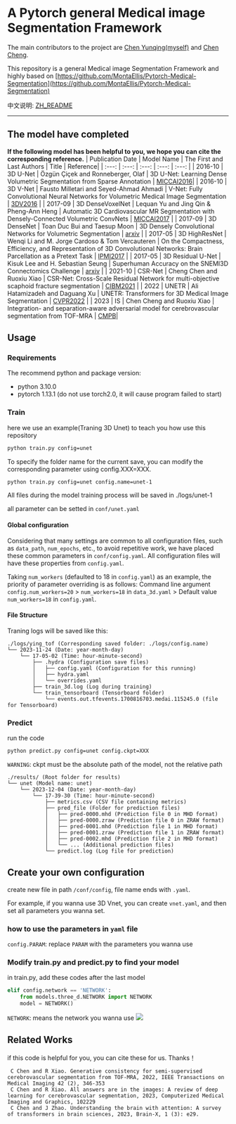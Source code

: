 # A Pytorch general Medical image Segmentation Framework
The main contributors to the project are [Chen Yunqing(myself)](https://github.com/QingYunA) and [Chen Cheng](https://scholar.google.com.hk/citations?user=UIh2arMAAAAJ).

This repository is a general Medical image Segmentation Framework and highly based on [https://github.com/MontaEllis/Pytorch-Medical-Segmentation](https://github.com/MontaEllis/Pytorch-Medical-Segmentation)

中文说明: [ZH_README](https://github.com/QingYunA/General-Medical-Image-Segmentation-CNN-Framework/blob/main/ZH_README.md)

***
## The model have completed
**If the following model has been helpful to you, we hope you can cite the corresponding reference.**
| Publication Date | Model Name | The First and Last Authors |  Title | Reference|
| :---: | :---: | :---: | :---: | :---: |
| 2016-10 |  3D U-Net  | Özgün Çiçek and Ronneberger, Olaf | 3D U-Net: Learning Dense Volumetric Segmentation from Sparse Annotation | [MICCAI2016](https://link.springer.com/chapter/10.1007/978-3-319-46723-8_49)|
| 2016-10 | 3D V-Net | Fausto Milletari and Seyed-Ahmad Ahmadi | V-Net: Fully Convolutional Neural Networks for Volumetric Medical Image Segmentation | [3DV2016](https://ieeexplore.ieee.org/abstract/document/7785132) |
| 2017-09 | 3D DenseVoxelNet  | Lequan Yu and Jing Qin & Pheng-Ann Heng | Automatic 3D Cardiovascular MR Segmentation with Densely-Connected Volumetric ConvNets | [MICCAI2017](https://link.springer.com/chapter/10.1007/978-3-319-66185-8_33) |
| 2017-09 | 3D DenseNet | Toan Duc Bui and Taesup Moon | 3D Densely Convolutional Networks for Volumetric Segmentation | [arxiv](https://arxiv.org/abs/1709.03199) |
| 2017-05 | 3D HighResNet | Wenqi Li and M. Jorge Cardoso & Tom Vercauteren | On the Compactness, Efficiency, and Representation of 3D Convolutional Networks: Brain Parcellation as a Pretext Task | [IPMI2017](https://link.springer.com/chapter/10.1007/978-3-319-59050-9_28) |
| 2017-05 | 3D Residual U-Net | Kisuk Lee and H. Sebastian Seung | Superhuman Accuracy on the SNEMI3D Connectomics Challenge | [arxiv](https://arxiv.org/abs/1706.00120) |
| 2021-10 |  CSR-Net   | Cheng Chen and Ruoxiu Xiao | CSR-Net: Cross-Scale Residual Network for multi-objective scaphoid fracture segmentation | [CIBM2021](https://www.sciencedirect.com/science/article/pii/S0010482521005709) |
| 2022 | UNETR | Ali Hatamizadeh and Daguang Xu | UNETR: Transformers for 3D Medical Image Segmentation | [CVPR2022](https://openaccess.thecvf.com/content/WACV2022/html/Hatamizadeh_UNETR_Transformers_for_3D_Medical_Image_Segmentation_WACV_2022_paper.html) |
| 2023 | IS | Chen Cheng and Ruoxiu Xiao | Integration- and separation-aware adversarial model for cerebrovascular segmentation from TOF-MRA | [CMPB](https://www.sciencedirect.com/science/article/abs/pii/S0169260723001414)|

## Usage

### Requirements

The recommend python and package version:

* python 3.10.0
* pytorch 1.13.1 (do not use torch2.0, it will cause program failed to start)

### Train

here we use an example(Traning 3D Unet) to teach you how use this repository

```BASH
python train.py config=unet
```
To specify the folder name for the current save, you can modify the corresponding parameter using config.XXX=XXX.
```BASH
python train.py config=unet config.name=unet-1
```
All files during the model training process will be saved in ./logs/unet-1

all parameter can be setted in `conf/unet.yaml`
#### Global configuration
Considering that many settings are common to all configuration files, such as `data_path`, `num_epochs`, etc., to avoid repetitive work, we have placed these common parameters in `conf/config.yaml`. All configuration files will have these properties from `config.yaml`.

Taking `num_workers` (defaulted to 18 in `config.yaml`) as an example, the priority of parameter overriding is as follows:
Command line argument `config.num_workers=20` > `num_workers=18` in `data_3d.yaml` > Default value `num_workers=18` in `config.yaml`.

#### File Structure
Traning logs will be saved like this:
```
./logs/ying_tof (Corresponding saved folder: ./logs/config.name)
└── 2023-11-24 (Date: year-month-day)
    └── 17-05-02 (Time: hour-minute-second)
        ├── .hydra (Configuration save files)
        │   ├── config.yaml (Configuration for this running)
        │   ├── hydra.yaml
        │   └── overrides.yaml
        ├── train_3d.log (Log during training)
        └── train_tensorboard (Tensorboard folder)
            └── events.out.tfevents.1700816703.medai.115245.0 (file for Tensorboard)
```
### Predict

run the code

```BASH
python predict.py config=unet config.ckpt=XXX
```
`WARNING`: ckpt must be the absolute path of the model, not the relative path
```
./results/ (Root folder for results)
└── unet (Model name: unet)
    └── 2023-12-04 (Date: year-month-day)
        └── 17-39-30 (Time: hour-minute-second)
            ├── metrics.csv (CSV file containing metrics)
            ├── pred_file (Folder for prediction files)
            │   ├── pred-0000.mhd (Prediction file 0 in MHD format)
            │   ├── pred-0000.zraw (Prediction file 0 in ZRAW format)
            │   ├── pred-0001.mhd (Prediction file 1 in MHD format)
            │   ├── pred-0001.zraw (Prediction file 1 in ZRAW format)
            │   ├── pred-0002.mhd (Prediction file 2 in MHD format)
            │   └── ... (Additional prediction files)
            └── predict.log (Log file for prediction)
```


## Create your own configuration

create new file in path `/conf/config`, file name ends with `.yaml`.

For example, if you wanna use 3D Vnet, you can create `vnet.yaml`, and then set all parameters you wanna set.

### how to use the parameters in `yaml` file

`config.PARAM`: replace `PARAM` with the parameters you wanna use

### Modify train.py and predict.py to find your model

in train.py, add these codes after the last model

```Python
elif config.network == 'NETWORK':
    from models.three_d.NETWORK import NETWORK
    model = NETWORK()
```

`NETWORK`: means the network you wanna use
![](https://s2.loli.net/2023/10/26/LEQt8p7TufXxqyb.png)

## Related Works
if this code is helpful for you, you can cite these for us. Thanks！
```
 C Chen and R Xiao. Generative consistency for semi-supervised cerebrovascular segmentation from TOF-MRA, 2022, IEEE Transactions on Medical Imaging 42 (2), 346-353
 C Chen and R Xiao. All answers are in the images: A review of deep learning for cerebrovascular segmentation, 2023, Computerized Medical Imaging and Graphics, 102229
 C Chen and J Zhao. Understanding the brain with attention: A survey of transformers in brain sciences, 2023, Brain-X, 1 (3): e29.
```
